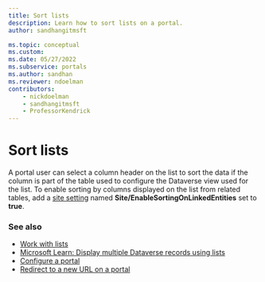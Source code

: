 ```yaml
---
title: Sort lists
description: Learn how to sort lists on a portal.
author: sandhangitmsft

ms.topic: conceptual
ms.custom: 
ms.date: 05/27/2022
ms.subservice: portals
ms.author: sandhan
ms.reviewer: ndoelman
contributors:
    - nickdoelman
    - sandhangitmsft
    - ProfessorKendrick
---
```


# Sort lists

A portal user can select a column header on the list to sort the data if the column is part of the table used to configure the Dataverse view used for the list. To enable sorting by columns displayed on the list from related tables, add a [site setting](configure-site-settings.md) named **Site/EnableSortingOnLinkedEntities** set to **true**.

### See also

- [Work with lists](entity-lists.md)
- [Microsoft Learn: Display multiple Dataverse records using lists](/learn/modules/portals-access-data-platform/2-entity-lists)
- [Configure a portal](configure-portal.md)  
- [Redirect to a new URL on a portal](add-redirect-url.md)


